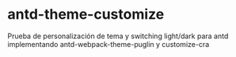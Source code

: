 # antd-theme-customize

Prueba de personalización de tema y switching light/dark para antd implementando antd-webpack-theme-puglin y customize-cra
